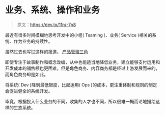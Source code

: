 # 业务、系统、操作和业务

> 原文：<https://dev.to/11n/-7p8>

最近有很多时间模糊地思考开发中的小组( Teaming )、业务( Service )相关的系统、作为业务的持续性。

虽然过去也写过这样的报道。
[产品管理三角](https://dev.to/11n/-a46)

即使专注于故事制作和概念改编，从中也能适当地降低业务，建立能够支付运用和开发成本的销售额也更困难。但是角色商务、内容商务都是经过上游发展而来的，而角色商务却是如此。

将系统( Dev )降到最低限度，比起运用( Ops )的成本，更注重体制和规则的制定会促进健全的系统开发。

毕竟，根据投入什么业务的不同，收集的人才也不同，所以很难一概而论地描绘这样的生态系统。